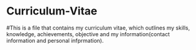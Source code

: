 # Curriculum-Vitae
#This is a file that contains my curriculum vitae, which outlines my skills, knowledge, achievements, objective and my information(contact information and personal infprmation). 

